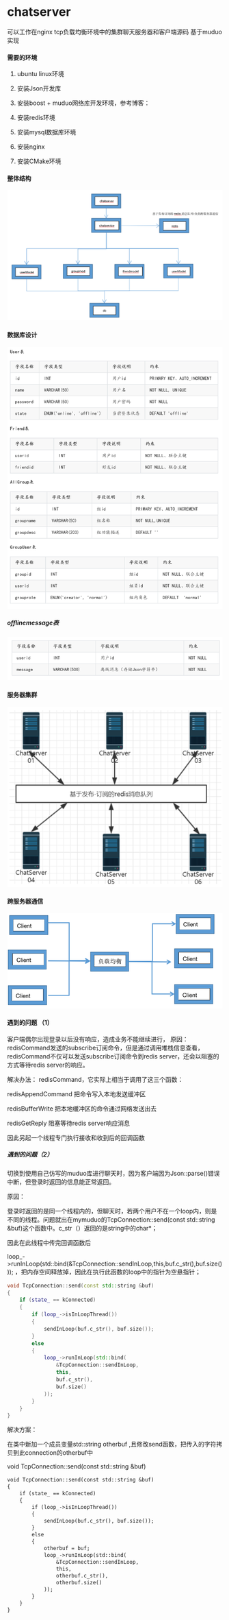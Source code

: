 # chatserver
可以工作在nginx tcp负载均衡环境中的集群聊天服务器和客户端源码  基于muduo实现

#### 需要的环境

1. ubuntu linux环境

2. 安装Json开发库

3. 安装boost + muduo网络库开发环境，参考博客：

4. 安装redis环境

5. 安装mysql数据库环境

6. 安装nginx

7. 安装CMake环境
#### 整体结构
![1](https://github.com/donghe0313/chatserver/blob/main/pic/5.png)
#### 数据库设计
![2](https://github.com/donghe0313/chatserver/blob/main/pic/1.png)
##### offlinemessage表
![3](https://github.com/donghe0313/chatserver/blob/main/pic/2.png)
#### 服务器集群
![4](https://github.com/donghe0313/chatserver/blob/main/pic/3.png)
#### 跨服务器通信
![5](https://github.com/donghe0313/chatserver/blob/main/pic/4.png)

#### 遇到的问题 （1） 
  客户端偶尔出现登录以后没有响应，造成业务不能继续进行，
  原因：
  redisCommand发送的subscribe订阅命令，但是通过调用堆栈信息查看，redisCommand不仅可以发送subscribe订阅命令到redis server，还会以阻塞的方式等待redis server的响应。
  
  解决办法：
  redisCommand，它实际上相当于调用了这三个函数：
  
  redisAppendCommand 把命令写入本地发送缓冲区
  
  redisBufferWrite 把本地缓冲区的命令通过网络发送出去
  
  redisGetReply 阻塞等待redis server响应消息
  
  因此另起一个线程专门执行接收和收到后的回调函数
  ##### 遇到的问题（2）

切换到使用自己仿写的muduo库进行聊天时，因为客户端因为Json::parse()错误中断，但登录时返回的信息能正常返回。

原因：

登录时返回的是同一个线程内的，但聊天时，若两个用户不在一个loop内，则是不同的线程。问题就出在mymuduo的TcpConnection::send(const std::string &buf)这个函数中。c_str（）返回的是string中的char*；

因此在此线程中传完回调函数后

 loop_->runInLoop(std::bind(&TcpConnection::sendInLoop,this,buf.c_str(),buf.size())); ，把内存空间释放掉，因此在执行此函数的loop中的指针为空悬指针；

```c++
void TcpConnection::send(const std::string &buf)
{
    if (state_ == kConnected)
    {
        if (loop_->isInLoopThread())
        {
            sendInLoop(buf.c_str(), buf.size());
        }
        else
        {
            loop_->runInLoop(std::bind(
                &TcpConnection::sendInLoop,
                this,
                buf.c_str(),
                buf.size()
            ));
        }
    }
}
```

解决方案：

在类中新加一个成员变量std::string otherbuf ,且修改send函数，把传入的字符拷贝到此connection的otherbuf中

void TcpConnection::send(const std::string &buf)

    void TcpConnection::send(const std::string &buf)
    {
        if (state_ == kConnected)
        {
            if (loop_->isInLoopThread())
            {
                sendInLoop(buf.c_str(), buf.size());
            }
            else
            {
                otherbuf = buf;
                loop_->runInLoop(std::bind(
                    &TcpConnection::sendInLoop,
                    this,
                    otherbuf.c_str(),
                    otherbuf.size()
                ));
            }
        }
    }


